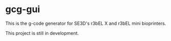 # gcg-gui
This is the g-code generator for SE3D's r3bEL X and r3bEL mini bioprinters.

This project is still in development.
